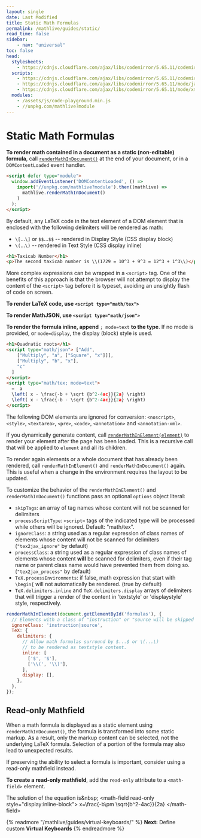 ```yaml
---
layout: single
date: Last Modified
title: Static Math Formulas
permalink: /mathlive/guides/static/
read_time: false
sidebar:
    - nav: "universal"
toc: false
head:
  stylesheets:
    - https://cdnjs.cloudflare.com/ajax/libs/codemirror/5.65.11/codemirror.min.css
  scripts:
    - https://cdnjs.cloudflare.com/ajax/libs/codemirror/5.65.11/codemirror.min.js
    - https://cdnjs.cloudflare.com/ajax/libs/codemirror/5.65.11/mode/javascript/javascript.min.js
    - https://cdnjs.cloudflare.com/ajax/libs/codemirror/5.65.11/mode/xml/xml.min.js
  modules:
    - /assets/js/code-playground.min.js
    - //unpkg.com/mathlive?module
---
```

<script>
    moduleMap = {
        mathlive: "//unpkg.com/mathlive?module",
    };
</script>

# Static Math Formulas

**To render math contained in a document as a static (non-editable) formula**, 
call [`renderMathInDocument()`](/docs/mathlive/?q=renderMathInDocument) at the 
end of your document, or in a `DOMContentLoaded` event handler.

```html
<script defer type="module">
  window.addEventListener('DOMContentLoaded', () => 
    import('//unpkg.com/mathlive?module').then((mathlive) => 
      mathlive.renderMathInDocument()
    )
  );
</script>
```

By default, any LaTeX code in the text element of a DOM element that is 
enclosed with the following delimiters will be rendered as math:

- `\[`...`\]` or `$$`...`$$` -- rendered in Display Style (CSS display block)
- `\(`...`\)` -- rendered in Text Style (CSS display inline)

```html
<h1>Taxicab Number</h1>
<p>The second taxicab number is \\(1729 = 10^3 + 9^3 = 12^3 + 1^3\\)</p>
```

More complex expressions can be wrapped in a `<script>` tag. One of the 
benefits of this approach is that the browser will not attempt to display the 
content of the `<script>` tag before it is typeset, avoiding an unsightly flash
of code on screen.

**To render LaTeX code, use `<script type="math/tex">`**

**To render MathJSON, use `<script type="math/json">`**

**To render the formula inline, append** `; mode=text` **to the type**.
If no mode is provided, or `mode=display`, the display (block) style is
used.


```html
<h1>Quadratic roots</h1>
<script type="math/json"> ["Add", 
    ["Multiply", "a", ["Square", "x"]]], 
    ["Multiply", "b", "x"], 
    "c"
  ]
</script>
<script type="math/tex; mode=text">
  =  a
  \left( x - \frac{-b + \sqrt {b^2-4ac}}{2a} \right)
  \left( x - \frac{-b - \sqrt {b^2-4ac}}{2a} \right)
</script>
```

The following DOM elements are ignored for conversion: `<noscript>`,
`<style>`, `<textarea>`, `<pre>`, `<code>`, `<annotation>` and `<annotation-xml>`.

If you dynamically generate content, call [`renderMathInElement(element)`](/docs/mathlive/?q=renderMathInElement) to
render your element after the page has been loaded. This is a recursive call
that will be applied to `element` and all its children.


To render again elements or a whole document that has already been rendered,
call  `renderMathInElement()` and `renderMathInDocument()` again. This is 
useful when a change in the environment requires the layout to be updated.

To customize the behavior of the `renderMathInElement()` and `renderMathInDocument()`
functions pass an optional `options` object literal:

- `skipTags`: an array of tag names whose content will not be scanned for
  delimiters
- `processScriptType`: `<script>` tags of the indicated type will be processed
  while others will be ignored. Default: "math/tex".
- `ignoreClass`: a string used as a regular expression of class names of
  elements whose content will not be scanned for delimiters (`"tex2jax_ignore"`
  by default)
- `processClass`: a string used as a regular expression of class names of
  elements whose content **will** be scanned for delimiters, even if their tag
  name or parent class name would have prevented them from doing so.
  (`"tex2jax_process"` by default)
- `TeX.processEnvironments`: if false, math expression that start with `\begin{`
  will not automatically be rendered. (true by default)
- `TeX.delimiters.inline` and `TeX.delimiters.display` arrays of delimiters that
  will trigger a render of the content in 'textstyle' or 'displaystyle' style,
  respectively.

```javascript
renderMathInElement(document.getElementById('formulas'), {
  // Elements with a class of "instruction" or "source will be skipped
  ignoreClass: 'instruction|source',
  TeX: {
    delimiters: {
      // Allow math formulas surround by $...$ or \(...\)
      // to be rendered as textstyle content.
      inline: [
        ['$', '$'],
        ['\\(', '\\)'],
      ],
      display: [],
    },
  },
});
```
## Read-only Mathfield

When a math formula is displayed as a static element using 
`renderMathInDocument()`, the formula is transformed into some static markup.
As a result, only the markup content can be selected, not the underlying
LaTeX formula. Selection of a portion of the formula may also lead to 
unexpected results.

If preserving the ability to select a formula is important, consider
using a read-only mathfield instead.

**To create a read-only mathfield**, add the `read-only` attribute to a `<math-field>`
element.

<code-playground layout="stack">
    <style slot="style">
      .output {
        display: flex;
        align-items: baseline
      }
      math-field { font-size: 1.2em;}
      .output math-field:focus, .output math-field:focus-within {
        outline: none;
      }
    </style>
    <div slot="html">The solution of the equation is&amp;nbsp;
&lt;math-field read-only style="display:inline-block"&gt;
  x=\frac{-b\pm \sqrt{b^2-4ac}}{2a}
&lt;/math-field&gt;
</div>
</code-playground>



{% readmore "/mathlive/guides/virtual-keyboards/" %}
**Next:** Define custom <strong>Virtual Keyboards</strong>
{% endreadmore %}




<!-- Equation rendering -->
<!-- Readonly mathfield see https://github.com/arnog/mathlive/issues/609-->
